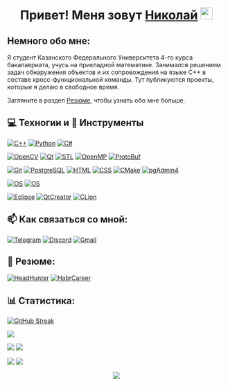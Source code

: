 <h1 align="center">Привет! Меня зовут <a href="https://github.com/NTG-TPL/" target="_blank">Николай</a>
<img src="https://github.com/blackcater/blackcater/raw/main/images/Hi.gif" height="28"/>

## Немного обо мне: 
Я студент Казанского Федерального Университета 4-го курса бакалавриата, учусь на прикладной математике. Занимался решением задач обнаружения объектов и их сопровождения на языке C++ в составе кросс-функциональной команды.
Тут публикуются проекты, которые я делаю в свободное время.

Загляните в раздел [Резюме](#Resume), чтобы узнать обо мне больше.

## :computer: Техногии и :wrench: Инструменты

[![C++](https://img.shields.io/badge/c++-%2300599C.svg?style=for-the-badge&logo=c%2B%2B&logoColor=white)](https://isocpp.org/)
[![Python](https://img.shields.io/badge/python-3670A0?style=for-the-badge&logo=python&logoColor=ffdd54)](https://www.python.org/)
[![C#](https://img.shields.io/badge/c%23-%23239120.svg?style=for-the-badge&logo=c-sharp&logoColor=white)](https://www.ecma-international.org/wp-content/uploads/ECMA-334_6th_edition_june_2022.pdf)

[![OpenCV](https://img.shields.io/badge/Lib-OpenCV-informational?style=flat&logo=OpenCV&logoColor=white&color=6aa6f8)](https://opencv.org/)
[![Qt](https://img.shields.io/badge/Lib-Qt-informational?style=flat&logo=Qt&logoColor=white&color=6aa6f8)](https://www.qt.io/product/framework)
[![STL](https://img.shields.io/badge/Lib-STL-informational?style=flat&logo=STL&logoColor=white&color=6aa6f8)]()
[![OpenMP](https://img.shields.io/badge/Lib-OpenMP-informational?style=flat&logo=OpenMP&logoColor=white&color=6aa6f8)](https://www.openmp.org/)
[![ProtoBuf](https://img.shields.io/badge/Lib-Protobuf-informational?style=flat&logo=Protobuf&logoColor=white&color=6aa6f8)](https://protobuf.dev/)

  
[![Git](https://img.shields.io/badge/Skill-Git-informational?style=flat&logo=Git&logoColor=white&color=6aa6f8)](https://git-scm.com/)
[![PostgreSQL](https://img.shields.io/badge/Skill-PostgreSQL-informational?style=flat&logo=postgresql&logoColor=white&color=6aa6f8)](https://www.postgresql.org/)
[![HTML](https://img.shields.io/badge/Skill-HTML-informational?style=flat&logo=Html5&logoColor=white&color=6aa6f8)](https://html.spec.whatwg.org/multipage/)
[![CSS](https://img.shields.io/badge/Skill-CSS-informational?style=flat&logo=Css3&logoColor=white&color=6aa6f8)](https://www.w3.org/Style/CSS/)
[![CMake](https://img.shields.io/badge/Skill-CMake-informational?style=flat&logo=CMake&logoColor=white&color=6aa6f8)](https://cmake.org/)
[![pgAdmin4](https://img.shields.io/badge/Skill-pgAdmin4-informational?style=flat&logo=pgAdmin4&logoColor=white&color=6aa6f8)](https://www.pgadmin.org/)
  
[![OS](https://img.shields.io/badge/OS-Linux-informational?style=flat&logo=Linux&logoColor=white&color=6aa6f8)]()
[![OS](https://img.shields.io/badge/OS-Windows-informational?style=flat&logo=Windows&logoColor=white&color=6aa6f8)]()
  
[![Eclipse](https://img.shields.io/badge/Editor-Eclipse-informational?style=flat&logo=Eclipse&logoColor=white&color=6aa6f8)](https://www.eclipse.org/)
[![QtCreator](https://img.shields.io/badge/Editor-QtCreator-informational?style=flat&logo=Qt&logoColor=white&color=6aa6f8)](https://www.qt.io/product/development-tools)
[![CLion](https://img.shields.io/badge/Editor-CLion-informational?style=flat&logo=Clion&logoColor=white&color=6aa6f8)](https://www.jetbrains.com/clion/)

## 📫 Как связаться со мной:
[![Telegram](https://img.shields.io/badge/Telegram-informational?style=flat&logo=telegram&logoColor=white&color=blue)](https://t.me/NTGtpl)
[![Discord](https://img.shields.io/badge/Discord-informational?style=flat&logo=discord&logoColor=white&color=6aa6f8)](https://discordapp.com/users/747840038498336799/)
[![Gmail](https://img.shields.io/badge/-Mail-D14836?style=flat&logo=gmail&logoColor=white&color=blue)](mailto:nikolay.tep@yandex.ru)

## :page_facing_up: <a name="Resume">Резюме</a>:
[![HeadHunter](https://img.shields.io/badge/Resume-HeadHunter-informational?style=flat&logo=headhunter&logoColor=white&color=6aa6f8)](https://github.com/NTG-TPL/NTG-TPL/files/12801370/10.pdf)
[![HabrCareer](https://img.shields.io/badge/Resume-HabrCareer-informational?style=flat&logo=habr&logoColor=white&color=6aa6f8)](https://career.habr.com/ntg-tpl)

## :bar_chart: Статистика:
  
[![GitHub Streak](http://github-readme-streak-stats.herokuapp.com?user=NTG-TPL&theme=github-dark-blue&hide_border=true&border_radius=10&locale=ru&type=png&card_width=700&fire=F34B7D&stroke=0D1117)](https://git.io/streak-stats)
  
![](http://github-profile-summary-cards.vercel.app/api/cards/profile-details?username=NTG-TPL&theme=github_dark)

![](http://github-profile-summary-cards.vercel.app/api/cards/most-commit-language?username=NTG-TPL&theme=github_dark)
![](http://github-profile-summary-cards.vercel.app/api/cards/repos-per-language?username=NTG-TPL&theme=github_dark)

![](http://github-profile-summary-cards.vercel.app/api/cards/stats?username=NTG-TPL&theme=github_dark)
![](http://github-profile-summary-cards.vercel.app/api/cards/productive-time?username=NTG-TPL&theme=github_dark&utcOffset=3)
  
<p align="center"><img src="https://komarev.com/ghpvc/?username=NTG-TPL" /></p>
